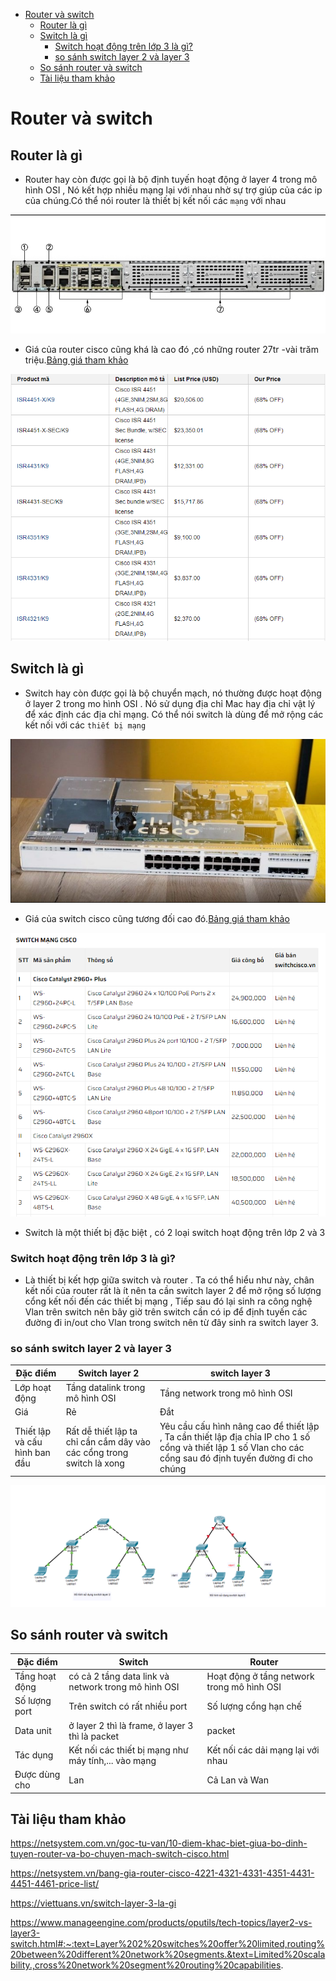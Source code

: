- [Router và switch](#router-và-switch)
  - [Router là gì](#router-là-gì)
  - [Switch là gì](#switch-là-gì)
    - [Switch hoạt động trên lớp 3 là gì?](#switch-hoạt-động-trên-lớp-3-là-gì)
    - [so sánh switch layer 2 và layer 3](#so-sánh-switch-layer-2-và-layer-3)
  - [So sánh router và switch](#so-sánh-router-và-switch)
  - [Tài liệu tham khảo](#tài-liệu-tham-khảo)

# Router và switch
## Router là gì
- Router hay còn được gọi là bộ định tuyến hoạt động ở layer 4 trong mô hình OSI , Nó kết hợp nhiều mạng lại với nhau nhờ sự trợ giúp của các ip của chúng.Có thể nói router là thiết bị kết nối các `mạng` với nhau

![Alt](/thuctap/anh/Screenshot_34.png)
- Giá của router cisco cũng khá là cao đó ,có những router 27tr -vài trăm triệu.[Bảng giá tham khảo](https://netsystem.vn/bang-gia-router-cisco-4221-4321-4331-4351-4431-4451-4461-price-list/)

![Alt](/thuctap/anh/Screenshot_33.png)


## Switch là gì
- Switch hay còn được gọi là bộ chuyển mạch, nó thường được hoạt động ở layer 2 trong mo hình OSI . Nó sử dụng địa chỉ Mac hay địa chỉ vật lý để xác định các địa chỉ mạng. Có thể nói switch là dùng để mở rộng các kết nối với các `thiết bị mạng`

![Alt](/thuctap/anh/Screenshot_35.png)

- Giá của switch cisco cũng tương đối cao đó.[Bảng giá tham khảo](https://switchcisco.vn/Bao-gia.html)

![Alt](/thuctap/anh/Screenshot_36.png)

- Switch là một thiết bị đặc biệt , có 2 loại switch hoạt động trên lớp 2 và 3
### Switch hoạt động trên lớp 3 là gì?
- Là thiết bị kết hợp giữa switch và router . Ta có thể hiểu như này, chân kết nối của router rất là ít nên ta cần switch layer 2 để mở rộng số lượng cổng kết nối đến các thiết bị mạng , Tiếp sau đó lại sinh ra công nghệ Vlan trên switch nên bây giờ trên switch cần có ip để định tuyến các đường đi in/out cho Vlan trong switch nên từ đây sinh ra switch layer 3.
### so sánh switch layer 2 và layer 3
|Đặc điểm|Switch layer 2|switch layer 3|
|--------|--------------|--------------|
|Lớp hoạt động|Tầng datalink trong mô hình OSI|Tầng network trong mô hình OSI|
|Giá|Rẻ |Đắt|
|Thiết lập và cấu hình ban đầu|Rất dễ thiết lập ta chỉ cần cắm dây vào các cổng trong switch là xong|Yêu cầu cấu hình nâng cao để thiết lập , Ta cần thiết lập địa chỉa IP cho 1 số cổng và thiết lập 1 số Vlan cho các cổng sau đó định tuyến đường đi cho chúng|

![Alt](/thuctap/anh/Screenshot_37.png)

## So sánh router và switch
|Đặc điểm|Switch|Router|
|--------|------|------|
|Tầng hoạt động|có cả 2 tầng data link và network trong mô hình OSI|Hoạt động ở tầng network trong mô hình OSI|
|Số lượng port|Trên switch có rất nhiều port|Số lượng cổng hạn chế|
|Data unit|ở layer 2 thì là frame, ở layer 3 thì là packet|packet|
|Tác dụng|Kết nối các thiết bị mạng như máy tính,... vào mạng|Kết nối các dải mạng lại với nhau|
|Được dùng cho|Lan|Cả Lan và Wan|

## Tài liệu tham khảo



https://netsystem.com.vn/goc-tu-van/10-diem-khac-biet-giua-bo-dinh-tuyen-router-va-bo-chuyen-mach-switch-cisco.html

https://netsystem.vn/bang-gia-router-cisco-4221-4321-4331-4351-4431-4451-4461-price-list/

https://viettuans.vn/switch-layer-3-la-gi

https://www.manageengine.com/products/oputils/tech-topics/layer2-vs-layer3-switch.html#:~:text=Layer%202%20switches%20offer%20limited,routing%20between%20different%20network%20segments.&text=Limited%20scalability.,cross%20network%20segment%20routing%20capabilities.
